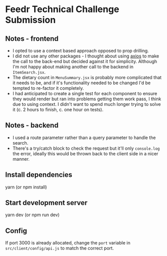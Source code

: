 # Feedr Technical Challenge Submission

## Notes - frontend

- I opted to use a context based approach opposed to prop drilling.
- I did not use any other packages - I thought about using [axios](https://www.npmjs.com/package/axios) to make the call to the back-end but decided against it for simplicity. Although I'm not happy about making another call to the backend in `ItemSearch.jsx`.
- The dietary count in `MenuSummary.jsx` is probably more complicated that it needs to be, and if it's functionality needed to be changed I'd be tempted to re-factor it completely.
- I had anticipated to create a single test for each component to ensure they would render but ran into problems getting them work pass, I think due to using context. I didn't want to spend much longer trying to solve it (c. 2 hours to finish, c. one hour on tests).

## Notes - backend

- I used a route parameter rather than a query parameter to handle the search.
- There's a try/catch block to check the request but it'll only `console.log` the error, ideally this would be thrown back to the client side in a nicer manner.

## Install dependencies

yarn (or npm install)

## Start development server

yarn dev (or npm run dev)

## Config

If port 3000 is already allocated, change the `port` variable in `src/client/config/api.js` to match the correct port.
